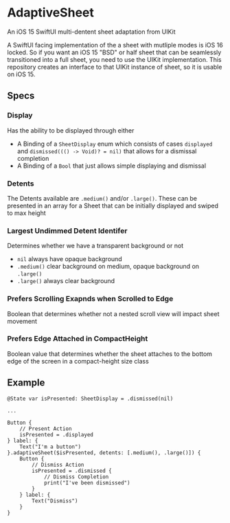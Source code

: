 # AdaptiveSheet
 An iOS 15 SwiftUI multi-dentent sheet adaptation from UIKit

A SwiftUI facing implementation of the a sheet with mutliple modes is iOS 16 locked. So if you want an iOS 15 "BSD" or half sheet that can be seamlessly transitioned into a full sheet, you need to use the UIKit implementation. This repository creates an interface to that UIKit instance of sheet, so it is usable on iOS 15.

## Specs 
### Display
Has the ability to be displayed through either
- A Binding of a `SheetDisplay` enum which consists of cases `displayed` and `dismissed((() -> Void)? = nil)` that allows for a dismissal completion
- A Binding of a `Bool` that just allows simple displaying and dismissal
### Detents
The Detents available are `.medium()` and/or `.large()`. These can be presented in an array for a Sheet that can be initially displayed and swiped to max height
### Largest Undimmed Detent Identifer
Determines whether we have a transparent background or not
- `nil` always have opaque background
-  `.medium()` clear background on medium, opaque background on `.large()`
-  `.large()` always clear background
### Prefers Scrolling Exapnds when Scrolled to Edge
Boolean that determines whether not a nested scroll view will impact sheet movement
### Prefers Edge Attached in CompactHeight
Boolean value that determines whether the sheet attaches to the bottom edge of the screen in a compact-height size class

## Example
```
@State var isPresented: SheetDisplay = .dismissed(nil)

...

Button {
    // Present Action
    isPresented = .displayed
} label: {
    Text("I'm a button")
}.adaptiveSheet($isPresented, detents: [.medium(), .large()]) {
    Button {
        // Dismiss Action
        isPresented = .dismissed {
            // Dismiss Completion
            print("I've been dismissed")
        }
    } label: {
        Text("Dismiss")
    }
}
```


